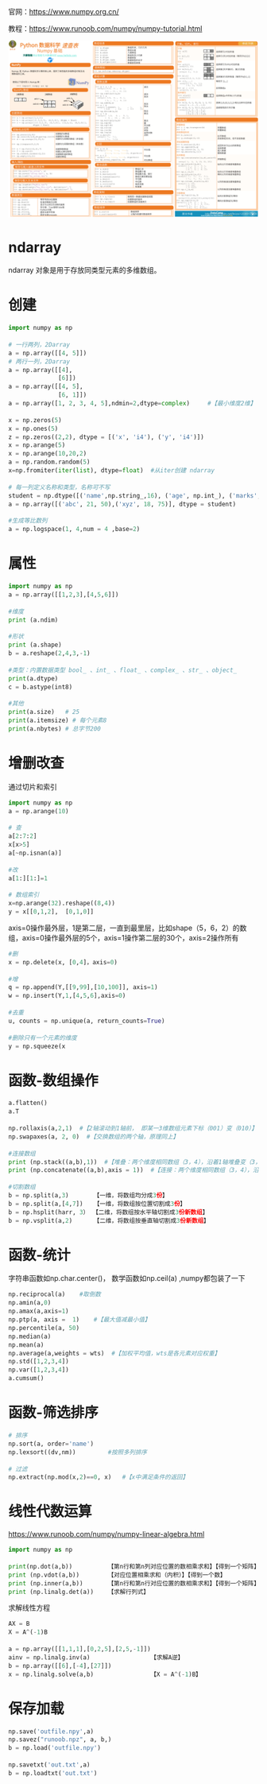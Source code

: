 官网：https://www.numpy.org.cn/

教程：https://www.runoob.com/numpy/numpy-tutorial.html



![1596592522285](https://raw.githubusercontent.com/zhanghongyang42/images/main/1596592522285.png)



# ndarray

ndarray 对象是用于存放同类型元素的多维数组。



# 创建

```python
import numpy as np

# 一行两列，2Darray
a = np.array([[4, 5]])
# 两行一列，2Darray
a = np.array([[4], 
              [6]])
a = np.array([[4, 5], 
              [6, 1]])
a = np.array([1, 2, 3, 4, 5],ndmin=2,dtype=complex)		#【最小维度2维】 【数据类型复数】

x = np.zeros(5) 
x = np.ones(5)
z = np.zeros((2,2), dtype = [('x', 'i4'), ('y', 'i4')])
x = np.arange(5)
x = np.arange(10,20,2) 
a = np.random.random(5)
x=np.fromiter(iter(list), dtype=float)	#从iter创建 ndarray

# 每一列定义名称和类型，名称可不写
student = np.dtype([('name',np.string_,16), ('age', np.int_), ('marks', np.float_)]) 
a = np.array([('abc', 21, 50),('xyz', 18, 75)], dtype = student) 

#生成等比数列
a = np.logspace(1, 4,num = 4 ,base=2)
```



# 属性

```python
import numpy as np  
a = np.array([[1,2,3],[4,5,6]])

#维度
print (a.ndim) 

#形状
print (a.shape)
b = a.reshape(2,4,3,-1)

#类型：内置数据类型 bool_ 、int_ 、float_ 、complex_ 、str_ 、object_
print(a.dtype)
c = b.astype(int8)

#其他
print(a.size) 	# 25
print(a.itemsize) # 每个元素8
print(a.nbytes)	# 总字节200
```



# 增删改查

通过切片和索引

```python
import numpy as np
a = np.arange(10)

# 查
a[2:7:2]
x[x>5]
a[~np.isnan(a)]

#改
a[1:][1:]=1

# 数组索引
x=np.arange(32).reshape((8,4))
y = x[[0,1,2],  [0,1,0]]
```

axis=0操作最外层，1是第二层，一直到最里层，比如shape（5，6，2）的数组，axis=0操作最外层的5个，axis=1操作第二层的30个，axis=2操作所有

```python
#删
x = np.delete(x, [0,4]，axis=0)

#增				
q = np.append(Y,[[9,99],[10,100]], axis=1) 		
w = np.insert(Y,1,[4,5,6],axis=0)

#去重
u, counts = np.unique(a, return_counts=True)

#删除只有一个元素的维度
y = np.squeeze(x
```



# 函数-数组操作

```python
a.flatten()
a.T

np.rollaxis(a,2,1)	#【2轴滚动到1轴前， 即某一3维数组元素下标（001）变（010）】
np.swapaxes(a, 2, 0)  #【交换数组的两个轴，原理同上】

#连接数组
print (np.stack((a,b),1))  #【堆叠：两个维度相同数组（3，4），沿着1轴堆叠变（3，2，4）】【a第一个元素坐标变为（0,0,0）b第一个元素坐标变为（0,1,0）】
print (np.concatenate((a,b),axis = 1)) 	#【连接：两个维度相同数组（3，4），沿着1轴连接变（3，8）】【contenate可以 reshape 成 stack 效果】

#切割数组
b = np.split(a,3) 		【一维，将数组均分成3份】
b = np.split(a,[4,7])	【一维，将数组按位置切割成3份】
b = np.hsplit(harr, 3） 【二维，将数组按水平轴切割成3份新数组】
b = np.vsplit(a,2)		【二维，将数组按垂直轴切割成3份新数组】
```



# 函数-统计

字符串函数如np.char.center()， 数学函数如np.ceil(a)  ,numpy都包装了一下

```python
np.reciprocal(a)	#取倒数
np.amin(a,0)
np.amax(a,axis=1)
np.ptp(a, axis =  1) 	#【最大值减最小值】
np.percentile(a, 50)	
np.median(a)	
np.mean(a)		
np.average(a,weights = wts)  #【加权平均值，wts是各元素对应权重】
np.std([1,2,3,4])   
np.var([1,2,3,4])	
a.cumsum()
```



# 函数-筛选排序

```python
# 排序
np.sort(a, order='name')
np.lexsort((dv,nm)) 		#按照多列排序

# 过滤
np.extract(np.mod(x,2)==0, x)	#【x中满足条件的返回】
```



# 线性代数运算

https://www.runoob.com/numpy/numpy-linear-algebra.html

```python
import numpy as np
 
print(np.dot(a,b))			【第n行和第n列对应位置的数相乘求和】【得到一个矩阵】【矩阵乘法】
print (np.vdot(a,b))		【对应位置相乘求和（内积）】【得到一个数】
print (np.inner(a,b))		【第n行和第n行对应位置的数相乘求和】【得到一个矩阵】
print (np.linalg.det(a))	【求解行列式】
```

求解线性方程

```python
AX = B
X = A^(-1)B

a = np.array([[1,1,1],[0,2,5],[2,5,-1]]) 
ainv = np.linalg.inv(a)					【求解A逆】
b = np.array([[6],[-4],[27]]) 
x = np.linalg.solve(a,b) 				【X = A^(-1)B】
```



# 保存加载

```python
np.save('outfile.npy',a) 
np.savez("runoob.npz", a, b,)
b = np.load('outfile.npy') 

np.savetxt('out.txt',a) 
b = np.loadtxt('out.txt')  
```


